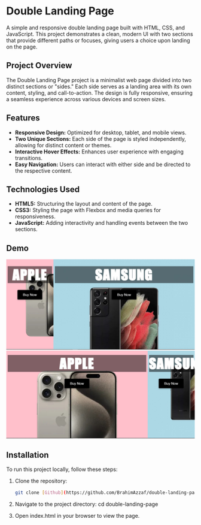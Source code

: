 # Double Landing Page

A simple and responsive double landing page built with HTML, CSS, and JavaScript. This project demonstrates a clean, modern UI with two sections that provide different paths or focuses, giving users a choice upon landing on the page.


## Project Overview

The Double Landing Page project is a minimalist web page divided into two distinct sections or "sides." Each side serves as a landing area with its own content, styling, and call-to-action. The design is fully responsive, ensuring a seamless experience across various devices and screen sizes.

## Features

- **Responsive Design:** Optimized for desktop, tablet, and mobile views.
- **Two Unique Sections:** Each side of the page is styled independently, allowing for distinct content or themes.
- **Interactive Hover Effects:** Enhances user experience with engaging transitions.
- **Easy Navigation:** Users can interact with either side and be directed to the respective content.

## Technologies Used

- **HTML5:** Structuring the layout and content of the page.
- **CSS3:** Styling the page with Flexbox and media queries for responsiveness.
- **JavaScript:** Adding interactivity and handling events between the two sections.

## Demo
![double landing page Screenshot](./images/s1.jpg)
![double landing page Screenshot](./images/s2.jpg)
## Installation

To run this project locally, follow these steps:

1. Clone the repository:
   ```bash
   git clone [Github](https://github.com/BrahimAzzaf/double-landing-page.git)

2. Navigate to the project directory:
cd double-landing-page

3. Open index.html in your browser to view the page.